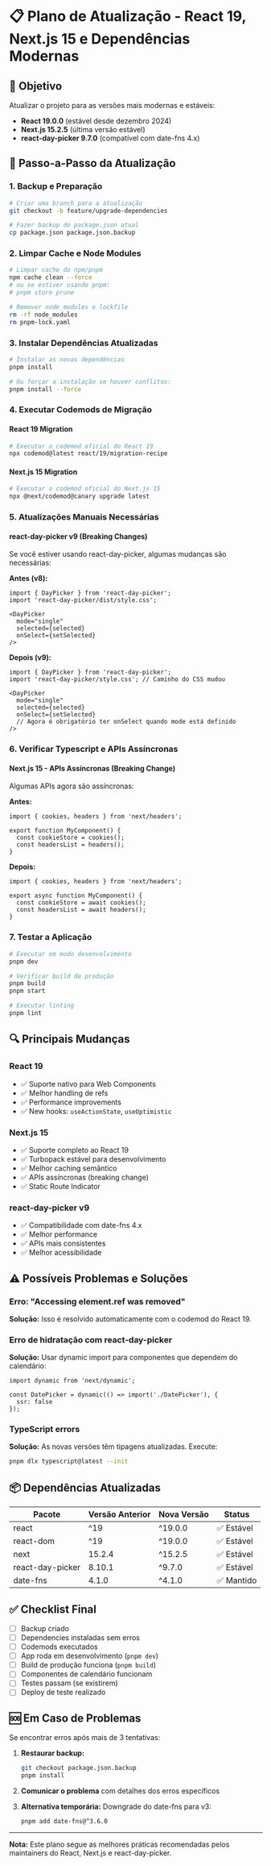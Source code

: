 # 📋 Plano de Atualização - React 19, Next.js 15 e Dependências Modernas

## 🎯 Objetivo
Atualizar o projeto para as versões mais modernas e estáveis:
- **React 19.0.0** (estável desde dezembro 2024)
- **Next.js 15.2.5** (última versão estável)
- **react-day-picker 9.7.0** (compatível com date-fns 4.x)

## 🚀 Passo-a-Passo da Atualização

### 1. Backup e Preparação
```bash
# Criar uma branch para a atualização
git checkout -b feature/upgrade-dependencies

# Fazer backup do package.json atual
cp package.json package.json.backup
```

### 2. Limpar Cache e Node Modules
```bash
# Limpar cache do npm/pnpm
npm cache clean --force
# ou se estiver usando pnpm:
# pnpm store prune

# Remover node_modules e lockfile
rm -rf node_modules
rm pnpm-lock.yaml
```

### 3. Instalar Dependências Atualizadas
```bash
# Instalar as novas dependências
pnpm install

# Ou forçar a instalação se houver conflitos:
pnpm install --force
```

### 4. Executar Codemods de Migração

#### React 19 Migration
```bash
# Executar o codemod oficial do React 19
npx codemod@latest react/19/migration-recipe
```

#### Next.js 15 Migration
```bash
# Executar o codemod oficial do Next.js 15
npx @next/codemod@canary upgrade latest
```

### 5. Atualizações Manuais Necessárias

#### react-day-picker v9 (Breaking Changes)
Se você estiver usando react-day-picker, algumas mudanças são necessárias:

**Antes (v8):**
```tsx
import { DayPicker } from 'react-day-picker';
import 'react-day-picker/dist/style.css';

<DayPicker
  mode="single"
  selected={selected}
  onSelect={setSelected}
/>
```

**Depois (v9):**
```tsx
import { DayPicker } from 'react-day-picker';
import 'react-day-picker/style.css'; // Caminho do CSS mudou

<DayPicker
  mode="single" 
  selected={selected}
  onSelect={setSelected}
  // Agora é obrigatório ter onSelect quando mode está definido
/>
```

### 6. Verificar Typescript e APIs Assíncronas

#### Next.js 15 - APIs Assíncronas (Breaking Change)
Algumas APIs agora são assíncronas:

**Antes:**
```tsx
import { cookies, headers } from 'next/headers';

export function MyComponent() {
  const cookieStore = cookies();
  const headersList = headers();
}
```

**Depois:**
```tsx
import { cookies, headers } from 'next/headers';

export async function MyComponent() {
  const cookieStore = await cookies();
  const headersList = await headers();
}
```

### 7. Testar a Aplicação
```bash
# Executar em modo desenvolvimento
pnpm dev

# Verificar build de produção
pnpm build
pnpm start

# Executar linting
pnpm lint
```

## 🔍 Principais Mudanças

### React 19
- ✅ Suporte nativo para Web Components
- ✅ Melhor handling de refs
- ✅ Performance improvements
- ✅ New hooks: `useActionState`, `useOptimistic`

### Next.js 15  
- ✅ Suporte completo ao React 19
- ✅ Turbopack estável para desenvolvimento
- ✅ Melhor caching semântico
- ✅ APIs assíncronas (breaking change)
- ✅ Static Route Indicator

### react-day-picker v9
- ✅ Compatibilidade com date-fns 4.x
- ✅ Melhor performance
- ✅ APIs mais consistentes
- ✅ Melhor acessibilidade

## ⚠️ Possíveis Problemas e Soluções

### Erro: "Accessing element.ref was removed"
**Solução:** Isso é resolvido automaticamente com o codemod do React 19.

### Erro de hidratação com react-day-picker
**Solução:** Usar dynamic import para componentes que dependem do calendário:
```tsx
import dynamic from 'next/dynamic';

const DatePicker = dynamic(() => import('./DatePicker'), {
  ssr: false
});
```

### TypeScript errors
**Solução:** As novas versões têm tipagens atualizadas. Execute:
```bash
pnpm dlx typescript@latest --init
```

## 📦 Dependências Atualizadas

| Pacote | Versão Anterior | Nova Versão | Status |
|--------|----------------|-------------|--------|
| react | ^19 | ^19.0.0 | ✅ Estável |
| react-dom | ^19 | ^19.0.0 | ✅ Estável |
| next | 15.2.4 | ^15.2.5 | ✅ Estável |
| react-day-picker | 8.10.1 | ^9.7.0 | ✅ Estável |
| date-fns | 4.1.0 | ^4.1.0 | ✅ Mantido |

## ✅ Checklist Final

- [ ] Backup criado
- [ ] Dependencies instaladas sem erros
- [ ] Codemods executados
- [ ] App roda em desenvolvimento (`pnpm dev`)
- [ ] Build de produção funciona (`pnpm build`)
- [ ] Componentes de calendário funcionam
- [ ] Testes passam (se existirem)
- [ ] Deploy de teste realizado

## 🆘 Em Caso de Problemas

Se encontrar erros após mais de 3 tentativas:

1. **Restaurar backup:**
   ```bash
   git checkout package.json.backup
   pnpm install
   ```

2. **Comunicar o problema** com detalhes dos erros específicos

3. **Alternativa temporária:** Downgrade do date-fns para v3:
   ```bash
   pnpm add date-fns@^3.6.0
   ```

---

**Nota:** Este plano segue as melhores práticas recomendadas pelos maintainers do React, Next.js e react-day-picker. 